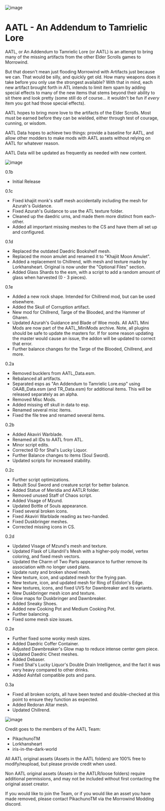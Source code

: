 ![image](https://user-images.githubusercontent.com/27757602/123585539-40f91a80-d798-11eb-83e0-26702d1c8e51.png)

# AATL -  An Addendum to Tamrielic Lore

AATL, or An Addendum to Tamrielic Lore (or AATL) is an attempt to bring many of the missing artifacts from the other Elder Scrolls games to Morrowind.

But that doesn't mean just flooding Morrowind with Artifacts just because we can. That would be silly, and quickly get old. How many weapons does it take before you only use the strongest available? With that in mind, each new artifact brought forth in ATL intends to limit item spam by adding special effects to many of the new items that stems beyond their ability to sit there and look pretty (some still do of course... it wouldn't be fun if *every* item you got had those special effects).

AATL hopes to bring more love to the artifacts of the Elder Scrolls. Most must be earned before they can be wielded, either through test of courage, cunning, or wisdom.

AATL Data hopes to achieve two things: provide a baseline for AATL, and allow other modders to make mods with AATL assets without relying on AATL for whatever reason.

AATL Data will be updated as frequently as needed with new content.


![image](https://user-images.githubusercontent.com/27757602/123585597-58380800-d798-11eb-86aa-b776be889d25.png)

0.1b
 - Initial Release

0.1c
 - Fixed khajiit monk's staff mesh accidentally including the mesh for Azurah's Guidance.
 - Fixed Azurah's Guidance to use the ATL texture folder.
 - Cleaned up the daedric urns, and made them more distinct from each-other.
 - Added all important missing meshes to the CS and have them all set up and configured.

0.1d
 - Replaced the outdated Daedric Bookshelf mesh.
 - Replaced the moon amulet and renamed it to "Khajiit Moon Amulet".
 - Added a replacement to Chillrend, with mesh and texture made by Lorkhansheart. Original is now under the "Optional Files" section.
 - Added Glass Shards to the esm, with a script to add a random amount of glass when harvested (0 - 3 pieces).

0.1e
 - Added a new rock shape. Intended for Chillrend mod, but can be used elsewhere.
 - Added the Skull of Corruption artifact. 
 - New mod for Chillrend, Targe of the Blooded, and the Hammer of Gharen.
 - Updated Azurah's Guidance and Blade of Woe mods. All AATL Mini Mods are now part of the AATL_MiniMods archive. Note, all plugins should be safe to update the masters for. If for some reason updating the master would cause an issue, the addon will be updated to correct that error.
 - Further balance changes for the Targe of the Blooded, Chillrend, and more.

0.2a
 - Removed bucklers from AATL_Data.esm.
 - Rebalanced all artifacts.
 - Separated esps as "An Addendum to Tamrielic Lore.esp" using OAAB_Data.esm (and TR_Data.esm) for additional items. This will be released separately as an alpha.
 - Removed Misc Mods.
 - Added missing elf skull in data to esp.
 - Renamed several misc items.
 - Fixed the file tree and renamed several items.

0.2b
 - Added Akaviri Warblade.
 - Renamed all IDs to AATL from ATL.
 - Minor script edits.
 - Corrected ID for Shal's Lucky Liquor.
 - Further Balance changes to items (Soul Sword).
 - Updated scripts for increased stability.

0.2c
 - Further script optimizations.
 - Rebuilt Soul Sword and creature script for better balance.
 - Added Statue of Meridia and AATLR folder.
 - Removed unused Staff of Chaos script.
 - Added Visage of Mzund.
 - Updated Bottle of Souls appearance.
 - Fixed several broken icons.
 - Fixed Akaviri Warblade reading as two-handed.
 - Fixed Duskbringer meshes.
 - Corrected missing icons in CS.

0.2d
 - Updated Visage of Mzund's mesh and texture.
 - Updated Flask of Lillandril's Mesh with a higher-poly model, vertex coloring, and fixed mesh vectors.
 - Updated the Charm of Two Parts appearance to further remove its association with no longer used plans.
 - Update rusty and broken shovel mesh.
 - New texture, icon, and updated mesh for the frying pan.
 - New texture, icon, and updated mesh for Ring of Eidolon's Edge.
 - New textures, icons, and fixed UVS for Dawnbreaker and its variants.
 - New Duskbringer mesh icon and texture.
 - Glow maps for Duskbringer and Dawnbreaker.
 - Added Sneaky Shoes.
 - Added new Cooking Pot and Medium Cooking Pot.
 - Further balancing.
 - Fixed some mesh size issues.

0.2e
 - Further fixed some wonky mesh sizes.
 - Added Daedric Coffer Container.
 - Adjusted Dawnbreaker's Glow map to reduce intense center gem piece.
 - Updated Daedric Chest meshes.
 - Added Debaser.
 - Fixed Shal's Lucky Liquor's Double Drain Intelligence, and the fact it was very heavy compared to other drinks.
 - Added Ashfall compatible pots and pans.

0.3a
 - Fixed all broken scripts, all have been tested and double-checked at this point to ensure they function as expected.
 - Added Redoran Altar mesh.
 - Updated Chillrend.


![image](https://user-images.githubusercontent.com/27757602/123585658-6ab24180-d798-11eb-9c13-a55bbfa48012.png)

Credit goes to the members of the AATL Team:
 - PikachunoTM
 - Lorkhansheart
 - iris-in-the-dark-world

All AATL original assets (Assets in the AATL folders) are 100% free to modify/reupload, but please provide credit when used.

Non AATL original assets (Assets in the AATLR/loose folders) require additional permissions, and may not be included without first contacting the original asset creator.

If you would like to join the Team, or if you would like an asset you have made removed, please contact PikachunoTM via the Morrowind Modding discord.

